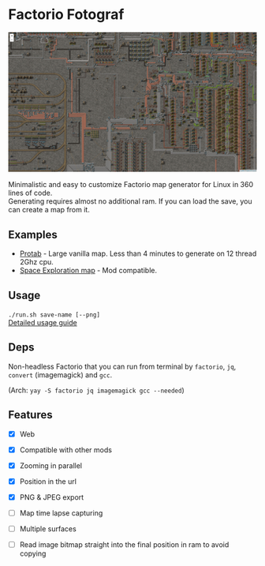 # Factorio Fotograf

[![demo image](./demo.png)](https://randacek.dev/m/f/protab/)

Minimalistic and easy to customize Factorio map generator for Linux in 360 lines of code.  
Generating requires almost no additional ram. If you can load the save, you can create a map from it.  

## Examples
- [Protab](https://randacek.dev/m/f/protab/) - Large vanilla map. Less than 4 minutes to generate on 12 thread 2Ghz cpu.
- [Space Exploration map](https://randacek.dev/m/f/se/) - Mod compatible.

## Usage
`./run.sh save-name [--png]`  
[Detailed usage guide](./docs/guide.md)

## Deps
Non-headless Factorio that you can run from terminal by `factorio`, `jq`, `convert` (imagemagick) and `gcc`.  
  
(Arch: `yay -S factorio jq imagemagick gcc --needed`)  

## Features
- [x] Web
- [x] Compatible with other mods
- [x] Zooming in parallel
- [x] Position in the url
- [x] PNG & JPEG export
- [ ] Map time lapse capturing
- [ ] Multiple surfaces
- [ ] Read image bitmap straight into the final position in ram to avoid copying

